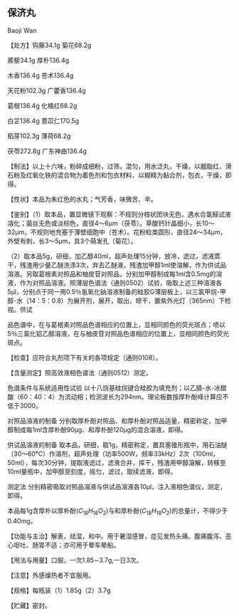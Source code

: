 ## 保济丸

Baoji Wan

【处方】钩藤34.1g 菊花68.2g

蒺藜34.1g 厚朴136.4g

木香136.4g 苍术136.4g

天花粉102.3g 广藿香136.4g

葛根136.4g 化橘红68.2g

白芷136.4g 薏苡仁170.5g

稻芽102.3g 薄荷68.2g

茯苓272.8g 广东神曲136.4g

【制法】以上十六味，粉碎成细粉，过筛，混匀，用水泛丸，干燥，以胭脂红、滑石粉及红氧化铁的混合物为着色剂和包衣材料，以糊精为黏合剂，包衣，干燥，即得。

【性状】本品为朱红色的水丸；气芳香，味微苦、辛。

【鉴别】（1）取本品，置显微镜下观察：不规则分枝状团块无色，遇水合氯醛试液溶化；菌丝无色或淡棕色，直径4～6μm（茯苓）。草酸钙针晶细小，长10～32μm，不规则地充塞于薄壁细胞中（苍术）。花粉粒类圆形，直径24～34μm，外壁有刺，长3～5μm，具3个萌发孔（菊花）。

（2）取本品5g，研细，加乙醇40ml，超声处理15分钟，放冷，滤过，滤液蒸干，残渣用少量乙醚洗涤3次，弃去乙醚液，残渣加甲醇1ml使溶解，作为供试品溶液。另取葛根素对照品和柚皮苷对照品，分别加甲醇制成每1ml含0.5mg的溶液，作为对照品溶液。照薄层色谱法（通则0502）试验，吸取上述三种溶液各5μl，分别点于同一用0.5％氢氧化钠溶液制备的硅胶G薄层板上，以三氯甲烷-甲醇-水（14：5：0.8）为展开剂，展开，取出，晾干，置紫外光灯（365nm）下检视。供试

品色谱中，在与葛根素对照品色谱相应的位置上，显相同颜色的荧光斑点；喷以5％三氯化铝乙醇溶液，在与柚皮苷对照品色谱相应的位置上，显相同颜色的荧光斑点。

【检查】应符合丸剂项下有关的各项规定（通则0108）。

【含量测定】照高效液相色谱法（通则0512）测定。

色谱条件与系统适用性试验 以十八烷基硅烷键合硅胶为填充剂；以乙腈-水-冰醋酸（60：40：4）为流动相；检测波长为294nm。理论板数按厚朴酚峰计算应不低于3000。

对照品溶液的制备 分别取厚朴酚对照品、和厚朴酚对照品适量，精密称定，加甲醇制成每1ml含厚朴酚90μg、和厚朴酚120μg的混合溶液，即得。

供试品溶液的制备 取本品，研细，取1g，精密称定，置具塞锥形瓶中，用石油醚（30～60℃）作溶剂，超声处理（功率500W，频率33kHz）2次（100ml，50ml），每次30分钟，提取液滤过，滤液合并，挥干，残渣用甲醇溶解，转移至10ml量瓶中，加甲醇至刻度，摇匀，滤过，取续滤液，即得。

测定法 分别精密吸取对照品溶液与供试品溶液各10μl，注入液相色谱仪，测定，即得。

本品每1g含厚朴以厚朴酚$( C _ { 1 8 } H _ { 1 8 } O _ { 2 } )$与和厚朴酚$( C _ { 1 8 } H _ { 1 8 } O _ { 2 } )$的总量计，不得少于0.40mg。

【功能与主治】解表，祛湿，和中。用于暑湿感冒，症见发热头痛、腹痛腹泻、恶心呕吐、肠胃不适；亦可用于晕车晕船。

【用法与用量】口服。一次1.85∼3.7g,一日3次。

【注意】外感燥热者不宜服用。

【规格】每瓶装（1）1.85g（2）3.7g

【贮藏】密封。